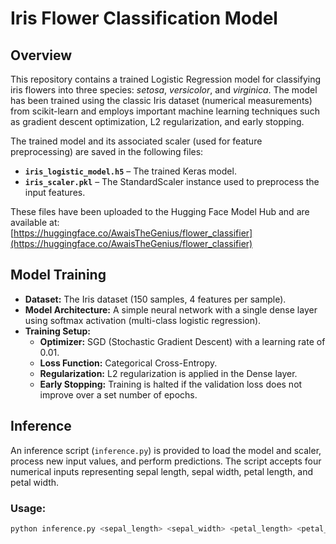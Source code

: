 # Iris Flower Classification Model

## Overview
This repository contains a trained Logistic Regression model for classifying iris flowers into three species: _setosa_, _versicolor_, and _virginica_. The model has been trained using the classic Iris dataset (numerical measurements) from scikit-learn and employs important machine learning techniques such as gradient descent optimization, L2 regularization, and early stopping.

The trained model and its associated scaler (used for feature preprocessing) are saved in the following files:
- **`iris_logistic_model.h5`** – The trained Keras model.
- **`iris_scaler.pkl`** – The StandardScaler instance used to preprocess the input features.

These files have been uploaded to the Hugging Face Model Hub and are available at:  
[https://huggingface.co/AwaisTheGenius/flower_classifier](https://huggingface.co/AwaisTheGenius/flower_classifier)

## Model Training
- **Dataset:** The Iris dataset (150 samples, 4 features per sample).
- **Model Architecture:** A simple neural network with a single dense layer using softmax activation (multi-class logistic regression).
- **Training Setup:**
  - **Optimizer:** SGD (Stochastic Gradient Descent) with a learning rate of 0.01.
  - **Loss Function:** Categorical Cross-Entropy.
  - **Regularization:** L2 regularization is applied in the Dense layer.
  - **Early Stopping:** Training is halted if the validation loss does not improve over a set number of epochs.

## Inference
An inference script (`inference.py`) is provided to load the model and scaler, process new input values, and perform predictions. The script accepts four numerical inputs representing sepal length, sepal width, petal length, and petal width.

### Usage:
```bash
python inference.py <sepal_length> <sepal_width> <petal_length> <petal_width>
